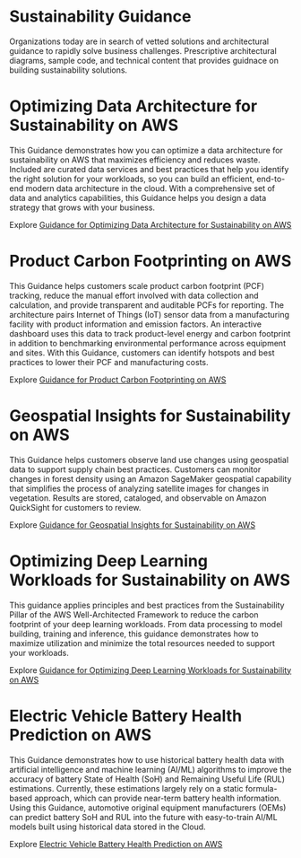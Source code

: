 # Sustainability Guidance

Organizations today are in search of vetted solutions and architectural guidance to rapidly solve business challenges. Prescriptive architectural diagrams, sample code, and technical content that provides guidnace on building sustainability solutions. 

# Optimizing Data Architecture for Sustainability on AWS
This Guidance demonstrates how you can optimize a data architecture for sustainability on AWS that maximizes efficiency and reduces waste. Included are curated data services and best practices that help you identify the right solution for your workloads, so you can build an efficient, end-to-end modern data architecture in the cloud. With a comprehensive set of data and analytics capabilities, this Guidance helps you design a data strategy that grows with your business.

Explore [Guidance for Optimizing Data Architecture for Sustainability on AWS](https://aws.amazon.com/solutions/guidance/optimizing-data-architecture-for-sustainability-on-aws/?did=sl_card&trk=sl_card)

# Product Carbon Footprinting on AWS
This Guidance helps customers scale product carbon footprint (PCF) tracking, reduce the manual effort involved with data collection and calculation, and provide transparent and auditable PCFs for reporting. The architecture pairs Internet of Things (IoT) sensor data from a manufacturing facility with product information and emission factors. An interactive dashboard uses this data to track product-level energy and carbon footprint in addition to benchmarking environmental performance across equipment and sites. With this Guidance, customers can identify hotspots and best practices to lower their PCF and manufacturing costs.

Explore [Guidance for Product Carbon Footprinting on AWS](https://aws.amazon.com/solutions/guidance/product-carbon-footprinting-on-aws/?did=sl_card&trk=sl_card)

# Geospatial Insights for Sustainability on AWS
This Guidance helps customers observe land use changes using geospatial data to support supply chain best practices. Customers can monitor changes in forest density using an Amazon SageMaker geospatial capability that simplifies the process of analyzing satellite images for changes in vegetation. Results are stored, cataloged, and observable on Amazon QuickSight for customers to review.

Explore [Guidance for Geospatial Insights for Sustainability on AWS](https://aws.amazon.com/solutions/guidance/geospatial-insights-for-sustainability-on-aws/?did=sl_card&trk=sl_card)

# Optimizing Deep Learning Workloads for Sustainability on AWS
This guidance applies principles and best practices from the Sustainability Pillar of the AWS Well-Architected Framework to reduce the carbon footprint of your deep learning workloads. From data processing to model building, training and inference, this guidance demonstrates how to maximize utilization and minimize the total resources needed to support your workloads.

Explore [Guidance for Optimizing Deep Learning Workloads for Sustainability on AWS](https://aws.amazon.com/solutions/guidance/optimizing-deep-learning-workloads-for-sustainability-on-aws/)

# Electric Vehicle Battery Health Prediction on AWS
This Guidance demonstrates how to use historical battery health data with artificial intelligence and machine learning (AI/ML) algorithms to improve the accuracy of battery State of Health (SoH) and Remaining Useful Life (RUL) estimations. Currently, these estimations largely rely on a static formula-based approach, which can provide near-term battery health information. Using this Guidance, automotive original equipment manufacturers (OEMs) can predict battery SoH and RUL into the future with easy-to-train AI/ML models built using historical data stored in the Cloud. 

Explore [Electric Vehicle Battery Health Prediction on AWS](https://aws.amazon.com/solutions/guidance/electric-vehicle-battery-health-prediction-on-aws/?did=sl_card&trk=sl_card)